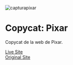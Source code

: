 ![capturapixar](https://user-images.githubusercontent.com/129302754/230746352-ed3ec0d6-a611-413d-a425-ca56a0a02c0f.png)

# Copycat: Pixar
Copycat de la web de Pixar.

<a href="https://alejandroochandodev.github.io/pixar/">Live Site</a><br>
<a href="https://www.pixar.com/">Original Site<a>
